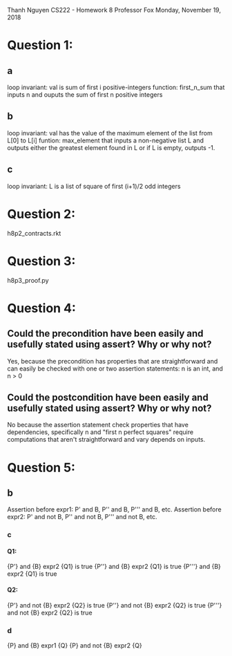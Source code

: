 Thanh Nguyen
CS222 - Homework 8
Professor Fox
Monday, November 19, 2018

# Question 1:
## a
loop invariant: val is sum of first i positive-integers
function: first_n_sum that inputs n and ouputs the sum of first n positive integers

## b
loop invariant: val has the value of the maximum element of the list from L[0] to L[i]
funtion: max_element that inputs a non-negative list L and outputs either the greatest element found in L or if L is empty, outputs -1.

## c
loop invariant: L is a list of square of first (i+1)/2 odd integers

# Question 2: 
h8p2_contracts.rkt

# Question 3:
h8p3_proof.py

# Question 4:
## Could the precondition have been easily and usefully stated using assert?  Why or why not?
Yes, because the precondition has properties that are straightforward and can easily be checked with one or two assertion statements: n is an int, and n > 0

## Could the postcondition have been easily and usefully stated using assert?  Why or why not?
No because the assertion statement check properties that have dependencies, specifically n and "first n perfect squares" require computations that aren't straightforward and vary depends on inputs.

# Question 5:
## b
Assertion before expr1: P' and B, P'' and B, P''' and B, etc.
Assertion before expr2: P' and not B, P'' and not B, P''' and not B, etc.

### c
#### Q1:
{P'} and {B} expr2 {Q1} is true
{P''} and {B} expr2 {Q1} is true
{P'''} and {B} expr2 {Q1} is true

#### Q2:
{P'} and not {B} expr2 {Q2} is true
{P''} and not {B} expr2 {Q2} is true
{P'''} and not {B} expr2 {Q2} is true

### d
{P} and {B} expr1 {Q}
{P} and not {B} expr2 {Q}